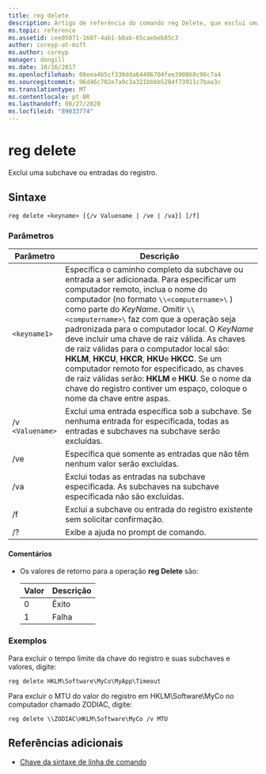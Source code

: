 ```yaml
---
title: reg delete
description: Artigo de referência do comando reg Delete, que exclui uma subchave ou entradas do registro.
ms.topic: reference
ms.assetid: cee05071-1607-4ab1-b8ab-65caebeb85c3
author: coreyp-at-msft
ms.author: coreyp
manager: dongill
ms.date: 10/16/2017
ms.openlocfilehash: 08eea4b5cf330dda64406704fee390868c96c7a4
ms.sourcegitcommit: 96d46c702e7a9c3a321bbbb5284f73911c7baa3c
ms.translationtype: MT
ms.contentlocale: pt-BR
ms.lasthandoff: 08/27/2020
ms.locfileid: "89033774"
---
```

# <a name="reg-delete"></a>reg delete

Exclui uma subchave ou entradas do registro.

## <a name="syntax"></a>Sintaxe

```
reg delete <keyname> [{/v Valuename | /ve | /va}] [/f]
```

### <a name="parameters"></a>Parâmetros

| Parâmetro | Descrição |
|--|--|
| `<keyname1>` | Especifica o caminho completo da subchave ou entrada a ser adicionada. Para especificar um computador remoto, inclua o nome do computador (no formato `\\<computername>\` ) como parte do *KeyName*. Omitir `\\<computername>\` faz com que a operação seja padronizada para o computador local. O *KeyName* deve incluir uma chave de raiz válida. As chaves de raiz válidas para o computador local são: **HKLM**, **HKCU**, **HKCR**, **HKU**e **HKCC**. Se um computador remoto for especificado, as chaves de raiz válidas serão: **HKLM** e **HKU**. Se o nome da chave do registro contiver um espaço, coloque o nome da chave entre aspas. |
| /v `<Valuename>` | Exclui uma entrada específica sob a subchave. Se nenhuma entrada for especificada, todas as entradas e subchaves na subchave serão excluídas. |
| /ve | Especifica que somente as entradas que não têm nenhum valor serão excluídas. |
| /va | Exclui todas as entradas na subchave especificada. As subchaves na subchave especificada não são excluídas. |
| /f | Exclui a subchave ou entrada do registro existente sem solicitar confirmação. |
| /? | Exibe a ajuda no prompt de comando. |

#### <a name="remarks"></a>Comentários

- Os valores de retorno para a operação **reg Delete** são:

    | Valor | Descrição |
    |--|--|
    | 0 | Êxito |
    | 1 | Falha |

### <a name="examples"></a>Exemplos

Para excluir o tempo limite da chave do registro e suas subchaves e valores, digite:

```
reg delete HKLM\Software\MyCo\MyApp\Timeout
```

Para excluir o MTU do valor do registro em HKLM\Software\MyCo no computador chamado ZODIAC, digite:

```
reg delete \\ZODIAC\HKLM\Software\MyCo /v MTU
```

## <a name="additional-references"></a>Referências adicionais

- [Chave da sintaxe de linha de comando](command-line-syntax-key.md)
